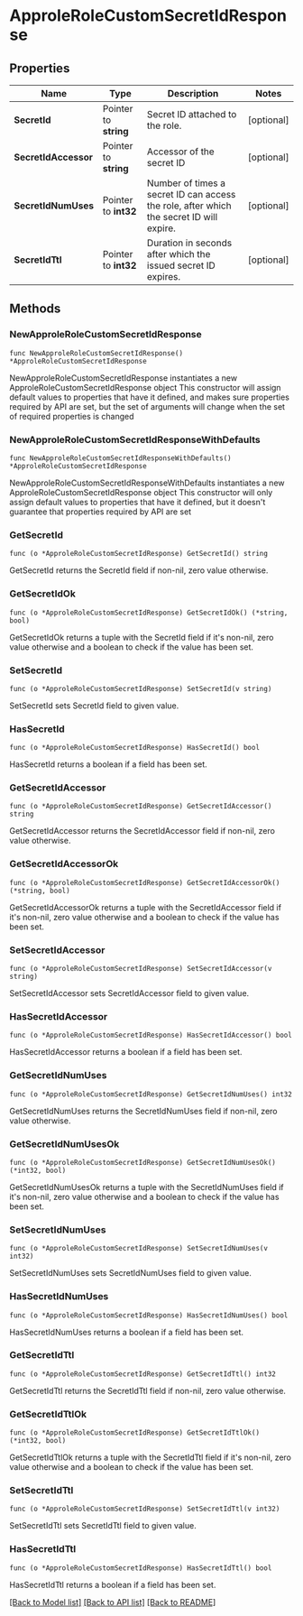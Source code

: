 # ApproleRoleCustomSecretIdResponse

## Properties

Name | Type | Description | Notes
------------ | ------------- | ------------- | -------------
**SecretId** | Pointer to **string** | Secret ID attached to the role. | [optional] 
**SecretIdAccessor** | Pointer to **string** | Accessor of the secret ID | [optional] 
**SecretIdNumUses** | Pointer to **int32** | Number of times a secret ID can access the role, after which the secret ID will expire. | [optional] 
**SecretIdTtl** | Pointer to **int32** | Duration in seconds after which the issued secret ID expires. | [optional] 

## Methods

### NewApproleRoleCustomSecretIdResponse

`func NewApproleRoleCustomSecretIdResponse() *ApproleRoleCustomSecretIdResponse`

NewApproleRoleCustomSecretIdResponse instantiates a new ApproleRoleCustomSecretIdResponse object
This constructor will assign default values to properties that have it defined,
and makes sure properties required by API are set, but the set of arguments
will change when the set of required properties is changed

### NewApproleRoleCustomSecretIdResponseWithDefaults

`func NewApproleRoleCustomSecretIdResponseWithDefaults() *ApproleRoleCustomSecretIdResponse`

NewApproleRoleCustomSecretIdResponseWithDefaults instantiates a new ApproleRoleCustomSecretIdResponse object
This constructor will only assign default values to properties that have it defined,
but it doesn't guarantee that properties required by API are set

### GetSecretId

`func (o *ApproleRoleCustomSecretIdResponse) GetSecretId() string`

GetSecretId returns the SecretId field if non-nil, zero value otherwise.

### GetSecretIdOk

`func (o *ApproleRoleCustomSecretIdResponse) GetSecretIdOk() (*string, bool)`

GetSecretIdOk returns a tuple with the SecretId field if it's non-nil, zero value otherwise
and a boolean to check if the value has been set.

### SetSecretId

`func (o *ApproleRoleCustomSecretIdResponse) SetSecretId(v string)`

SetSecretId sets SecretId field to given value.

### HasSecretId

`func (o *ApproleRoleCustomSecretIdResponse) HasSecretId() bool`

HasSecretId returns a boolean if a field has been set.

### GetSecretIdAccessor

`func (o *ApproleRoleCustomSecretIdResponse) GetSecretIdAccessor() string`

GetSecretIdAccessor returns the SecretIdAccessor field if non-nil, zero value otherwise.

### GetSecretIdAccessorOk

`func (o *ApproleRoleCustomSecretIdResponse) GetSecretIdAccessorOk() (*string, bool)`

GetSecretIdAccessorOk returns a tuple with the SecretIdAccessor field if it's non-nil, zero value otherwise
and a boolean to check if the value has been set.

### SetSecretIdAccessor

`func (o *ApproleRoleCustomSecretIdResponse) SetSecretIdAccessor(v string)`

SetSecretIdAccessor sets SecretIdAccessor field to given value.

### HasSecretIdAccessor

`func (o *ApproleRoleCustomSecretIdResponse) HasSecretIdAccessor() bool`

HasSecretIdAccessor returns a boolean if a field has been set.

### GetSecretIdNumUses

`func (o *ApproleRoleCustomSecretIdResponse) GetSecretIdNumUses() int32`

GetSecretIdNumUses returns the SecretIdNumUses field if non-nil, zero value otherwise.

### GetSecretIdNumUsesOk

`func (o *ApproleRoleCustomSecretIdResponse) GetSecretIdNumUsesOk() (*int32, bool)`

GetSecretIdNumUsesOk returns a tuple with the SecretIdNumUses field if it's non-nil, zero value otherwise
and a boolean to check if the value has been set.

### SetSecretIdNumUses

`func (o *ApproleRoleCustomSecretIdResponse) SetSecretIdNumUses(v int32)`

SetSecretIdNumUses sets SecretIdNumUses field to given value.

### HasSecretIdNumUses

`func (o *ApproleRoleCustomSecretIdResponse) HasSecretIdNumUses() bool`

HasSecretIdNumUses returns a boolean if a field has been set.

### GetSecretIdTtl

`func (o *ApproleRoleCustomSecretIdResponse) GetSecretIdTtl() int32`

GetSecretIdTtl returns the SecretIdTtl field if non-nil, zero value otherwise.

### GetSecretIdTtlOk

`func (o *ApproleRoleCustomSecretIdResponse) GetSecretIdTtlOk() (*int32, bool)`

GetSecretIdTtlOk returns a tuple with the SecretIdTtl field if it's non-nil, zero value otherwise
and a boolean to check if the value has been set.

### SetSecretIdTtl

`func (o *ApproleRoleCustomSecretIdResponse) SetSecretIdTtl(v int32)`

SetSecretIdTtl sets SecretIdTtl field to given value.

### HasSecretIdTtl

`func (o *ApproleRoleCustomSecretIdResponse) HasSecretIdTtl() bool`

HasSecretIdTtl returns a boolean if a field has been set.


[[Back to Model list]](../README.md#documentation-for-models) [[Back to API list]](../README.md#documentation-for-api-endpoints) [[Back to README]](../README.md)



